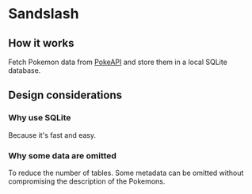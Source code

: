 # Sandslash

## How it works
Fetch Pokemon data from [PokeAPI](http://pokeapi.co) and store them in a local SQLite database.

## Design considerations

### Why use SQLite
Because it's fast and easy.

### Why some data are omitted
To reduce the number of tables. Some metadata can be omitted without compromising the description of the Pokemons.
